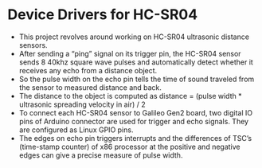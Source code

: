 # Device Drivers for HC-SR04

* This project revolves around working on HC-SR04 ultrasonic distance sensors. 
* After sending a “ping” signal on its trigger pin, the HC-SR04 sensor sends 8 40khz square wave pulses and automatically detect whether it receives any echo from a distance object. 
* So the pulse width on the echo pin tells the time of sound traveled from the sensor to measured distance and back. 
* The distance to the object is computed as
distance = (pulse width * ultrasonic spreading velocity in air) / 2
* To connect each HC-SR04 sensor to Galileo Gen2 board, two digital IO pins of Arduino connector are used for trigger and echo signals. They are configured as Linux GPIO pins.
* The edges on echo pin triggers interrupts and the differences of TSC’s (time-stamp counter) of x86 processor at the positive and negative edges can give a precise measure of pulse width.
